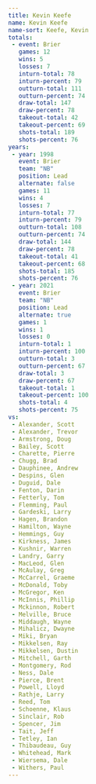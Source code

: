 ```yaml
---
title: Kevin Keefe
name: Kevin Keefe
name-sort: Keefe, Kevin
totals:
 - event: Brier
   games: 12
   wins: 5
   losses: 7
   inturn-total: 78
   inturn-percent: 79
   outturn-total: 111
   outturn-percent: 74
   draw-total: 147
   draw-percent: 78
   takeout-total: 42
   takeout-percent: 69
   shots-total: 189
   shots-percent: 76
years:
 - year: 1998
   event: Brier
   team: "NB"
   position: Lead
   alternate: false
   games: 11
   wins: 4
   losses: 7
   inturn-total: 77
   inturn-percent: 79
   outturn-total: 108
   outturn-percent: 74
   draw-total: 144
   draw-percent: 78
   takeout-total: 41
   takeout-percent: 68
   shots-total: 185
   shots-percent: 76
 - year: 2021
   event: Brier
   team: "NB"
   position: Lead
   alternate: true
   games: 1
   wins: 1
   losses: 0
   inturn-total: 1
   inturn-percent: 100
   outturn-total: 3
   outturn-percent: 67
   draw-total: 3
   draw-percent: 67
   takeout-total: 1
   takeout-percent: 100
   shots-total: 4
   shots-percent: 75
vs:
 - Alexander, Scott
 - Alexander, Trevor
 - Armstrong, Doug
 - Bailey, Scott
 - Charette, Pierre
 - Chugg, Brad
 - Dauphinee, Andrew
 - Despins, Glen
 - Duguid, Dale
 - Fenton, Darin
 - Fetterly, Tom
 - Flemming, Paul
 - Gardeski, Larry
 - Hagen, Brandon
 - Hamilton, Wayne
 - Hemmings, Guy
 - Kirkness, James
 - Kushnir, Warren
 - Landry, Garry
 - MacLeod, Glen
 - McAulay, Greg
 - McCarrel, Graeme
 - McDonald, Toby
 - McGregor, Ken
 - McInnis, Phillip
 - Mckinnon, Robert
 - Melville, Bruce
 - Middaugh, Wayne
 - Mihalicz, Dwayne
 - Miki, Bryan
 - Mikkelsen, Ray
 - Mikkelsen, Dustin
 - Mitchell, Garth
 - Montgomery, Rod
 - Ness, Dale
 - Pierce, Brent
 - Powell, Lloyd
 - Rathje, Larry
 - Reed, Tom
 - Schoenne, Klaus
 - Sinclair, Rob
 - Spencer, Jim
 - Tait, Jeff
 - Tetley, Ian
 - Thibaudeau, Guy
 - Whitehead, Mark
 - Wiersema, Dale
 - Withers, Paul
---
```

